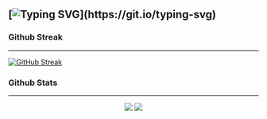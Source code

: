 

[![Typing SVG](https://readme-typing-svg.demolab.com?font=Dancing+Script&weight=900&size=24&duration=4000&pause=840&color=F8F8F8FF&background=000000FF&vCenter=true&width=1000&height=83&lines=Hello%2C+This+is+Gideon+Kiprono+Kipkemoi.;I+am+a+Web+Developer.;I+have+skills+in+Full+stack+web+development.;My+Tech+stack:+HTML,+CSS,+JS+for+Frontend.;SQL,+JS+with+Express+JS+framework+for+backend.)](https://git.io/typing-svg)
----------------------------------------------------------------------------------------------------------------------------

### Github Streak
----------------------------------------------------------------------------------------------------------------------------
[![GitHub Streak](https://github-readme-streak-stats.herokuapp.com?user=Gideon-Kiprono&theme=radical&hide_border=true)](https://git.io/streak-stats)

### Github Stats
----------------------------------------------------------------------------------------------------------------------------
<p align = "center">
  <img  src = "https://github-readme-stats.vercel.app/api?username=Gideon-Kiprono&show_icons=true&theme=radical&line_height=27">
  <img src = "https://github-readme-stats.vercel.app/api/top-langs/?username=Gideon-Kiprono&hide=jupyter+notebook,dart,djang,scss,pythonless&theme=radical">
</p>
